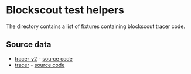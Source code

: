 # Blockscout test helpers

The directory contains a list of fixtures containing blockscout tracer code.

## Source data

- [tracer_v2](tracer_v2.min.json) - [source code](https://github.com/moonbeam-foundation/moonbeam/blob/d47da4eee70f60bd835c39f9e6098e1e4e0c9347/test/helpers/tracer/blockscout_tracer_v2.min.json)
- [tracer](tracer.min.json) - [source code](https://github.com/moonbeam-foundation/moonbeam/blob/d47da4eee70f60bd835c39f9e6098e1e4e0c9347/test/helpers/tracer/blockscout_tracer.min.json)
